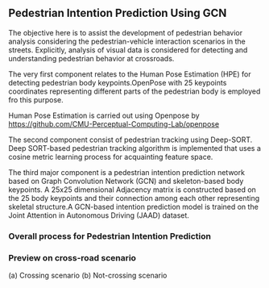 ## Pedestrian Intention Prediction Using GCN
The objective here is to assist the development of pedestrian behavior analysis considering the pedestrian-vehicle interaction scenarios in the streets. Explicitly, analysis of visual data is considered for detecting and understanding pedestrian behavior at crossroads.

The very first component relates to the Human Pose Estimation (HPE) for detecting pedestrian body keypoints.OpenPose with 25 keypoints coordinates representing different parts of the pedestrian body is employed fro this purpose.

Human Pose Estimation is carried out using Openpose by https://github.com/CMU-Perceptual-Computing-Lab/openpose

The second component consist of pedestrian tracking using Deep-SORT. Deep SORT-based pedestrian tracking algorithm is implemented that uses a cosine metric learning process for acquainting feature space.

The third major component is a pedestrian intention prediction network based on Graph Convolution Network (GCN) and skeleton-based body keypoints. A 25x25 dimensional Adjacency matrix is constructed based on the 25 body keypoints and their connection among each other representing skeletal structure.A GCN-based intention prediction model is trained on the Joint Attention in Autonomous Driving (JAAD) dataset.

### Overall process for Pedestrian Intention Prediction

### Preview on cross-road scenario
(a) Crossing scenario
(b) Not-crossing scenario 
